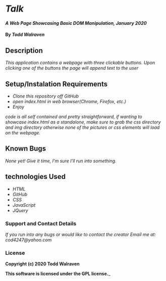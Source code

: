 # _**Talk**_

#### _A Web Page Showcasing Basic DOM Manipulation, January 2020_

#### By _**Todd Walraven**_

## Description

_This application contains a webpage with three clickable buttons. Upon clicking one of the buttons the page will append text to the user_

## Setup/Instalation Requirements

* _Clone this repository off GitHub_
* _open index.html in web browser(Chrome, Firefox, etc.)_
* _Enjoy_

_code is all self contained and pretty straightforward, if wanting to showcase index.html as a standalone, make sure to grab the css directory and img directory otherwise none of the pictures or css elements will load on the webpage._

## Known Bugs

_None yet! Give it time, I'm sure I'll run into something._

## technologies Used

* _HTML_
* _GitHub_
* _CSS_
* _JavaScript_
* _JQuery_

### Support and Contact Details

_If you run into any bugs or would like to contact the creator Email me at: cod4247@yahoo.com_

### License

**Copyright (c) 2020 Todd Walraven**

**This software is licensed under the GPL license.**_